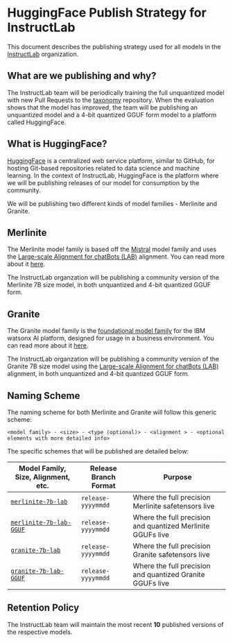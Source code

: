 # HuggingFace Publish Strategy for InstructLab

This document describes the publishing strategy used for all models in the [InstructLab](https://huggingface.co/instructlab) organization.

## What are we publishing and why?
The InstructLab team will be periodically training the full unquantized model with new Pull Requests to the [taxonomy](https://github.com/instructlab/taxonomy) repository. When the evaluation shows that the model has improved, the team will be publishing an unquantized model and a 4-bit quantized GGUF form model to a platform called HuggingFace.

## What is HuggingFace?
[HuggingFace](https://huggingface.co/) is a centralized web service platform, similar to GitHub, for hosting Git-based repositories related to data science and machine learning. In the context of InstructLab, HuggingFace is the platform where we will be publishing releases of our model for consumption by the community.

We will be publishing two different kinds of model families - Merlinite and Granite.

## Merlinite
The Merlinite model family is based off the [Mistral](https://mistral.ai/) model family and uses the [Large-scale Alignment for chatBots (LAB)](https://arxiv.org/abs/2403.01081) alignment. You can read more about it [here](https://huggingface.co/instructlab/merlinite-7b-lab).

The InstructLab organzation will be publishing a community version of the Merlinite 7B size model, in both unquantized and 4-bit quantized GGUF form.

## Granite
The Granite model family is the [foundational model family](https://www.ibm.com/downloads/cas/X9W4O6BM) for the IBM watsonx AI platform, designed for usage in a business environment. You can read more about it [here](https://huggingface.co/instructlab/granite-7b-lab).

The InstructLab organzation will be publishing a community version of the Granite 7B size model using the [Large-scale Alignment for chatBots (LAB)](https://arxiv.org/abs/2403.01081) alignment, in both unquantized and 4-bit quantized GGUF form.

## Naming Scheme
The naming scheme for both Merlinite and Granite will follow this generic scheme:

`<model family> - <size> - <type (optional)> - <alignment > - <optional elements with more detailed info>`

The specific schemes that will be published are detailed below:

| Model Family, Size, Alignment, etc. | Release Branch Format | Purpose |
| --- | --- | --- |
| [`merlinite-7b-lab`](https://huggingface.co/instructlab/merlinite-7b-lab) | `release-yyyymmdd` | Where the full precision Merlinite safetensors live |
| [`merlinite-7b-lab-GGUF`](https://huggingface.co/instructlab/merlinite-7b-lab-GGUF) | `release-yyyymmdd` | Where the full precision and quantized Merlinite GGUFs live |
| [`granite-7b-lab`](https://huggingface.co/instructlab/granite-7b-lab) | `release-yyyymmdd` | Where the full precision Granite safetensors live |
| [`granite-7b-lab-GGUF`](https://huggingface.co/instructlab/granite-7b-lab-GGUF) | `release-yyyymmdd` | Where the full precision and quantized Granite GGUFs live |

## Retention Policy
The InstructLab team will maintain the most recent **10** published versions of the respective models.
